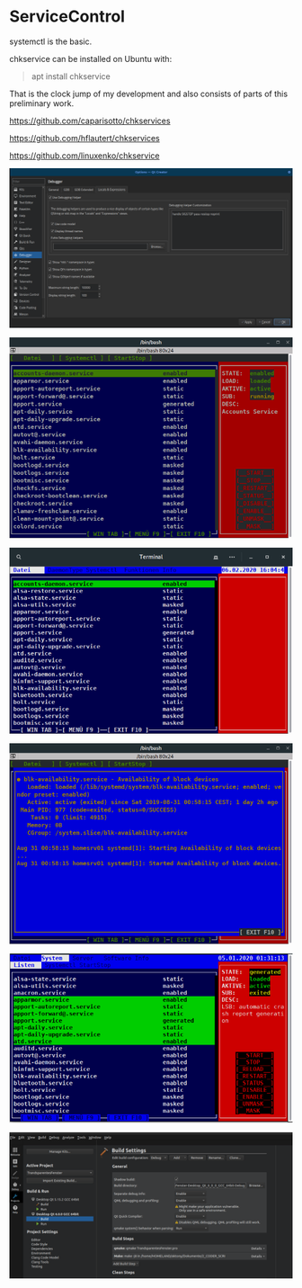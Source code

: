 # ServiceControl

systemctl is the basic.

chkservice can be installed on Ubuntu with:

> apt install chkservice


That is the clock jump of my development and also consists of parts of this preliminary work.

https://github.com/caparisotto/chkservices

https://github.com/hflautert/chkservices

https://github.com/linuxenko/chkservice

![Debugging_Helper_Customization](https://github.com/fett-tony/ServiceControl/blob/main/Screenshot/Debugging_Helper_Customization.png)

![ServiceControl](https://github.com/fett-tony/ServiceControl/blob/main/Screenshot/ServiceControl-1.png)

![ServiceControl](https://github.com/fett-tony/ServiceControl/blob/main/Screenshot/ServiceControl-2.png)

![ServiceControl](https://github.com/fett-tony/ServiceControl/blob/main/Screenshot/ServiceControl-3.png)

![ServiceControl](https://github.com/fett-tony/ServiceControl/blob/main/Screenshot/ServiceControll-branch.png)

![ShadowBuild](https://github.com/fett-tony/ServiceControl/blob/main/Screenshot/ShadowBuild.png)
